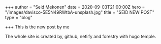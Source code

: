 +++
author = "Seid Mekonen"
date = 2020-09-03T21:00:00Z
hero = "/images/davisco-5E5N49RWtbA-unsplash.jpg"
title = "SEID NEW POST"
type = "blog"

+++
This is the new post by me

The whole site is created by, github, netlify and forestry with hugo temple.